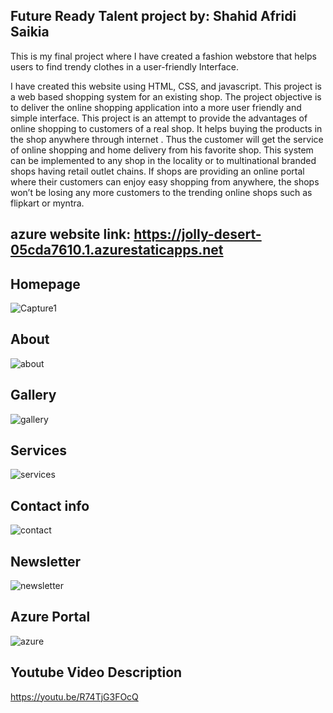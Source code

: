 ## Future Ready Talent project by: Shahid Afridi Saikia

This is my final project where I have created a fashion webstore that helps users to find trendy clothes 
in a user-friendly Interface.

I have created this website using HTML, CSS, and javascript. This project is a web based shopping system for an existing shop. The project objective is to deliver the online shopping application into a more user friendly and simple interface. This project is an attempt to provide the advantages of online shopping to customers of a real shop. It helps buying the products in the shop anywhere through internet . Thus the customer will get the service of online shopping and home delivery from his favorite shop. This system can be implemented to any shop in the locality or to multinational branded shops having retail outlet chains. If shops are providing an online portal where their customers can enjoy easy shopping from anywhere, the shops won’t be losing any more customers to the trending online shops such as flipkart or myntra.

## azure website link: https://jolly-desert-05cda7610.1.azurestaticapps.net

## Homepage
![Capture1](https://user-images.githubusercontent.com/70672146/174401909-76e69918-ea7e-4c61-a94c-d8390648626c.JPG)

## About
![about](https://user-images.githubusercontent.com/70672146/174401950-0f260db3-fcc4-4086-b3bd-f5c038c01d14.JPG)

## Gallery
![gallery](https://user-images.githubusercontent.com/70672146/174402049-f6b66e23-4226-4531-adb0-c4b1dc8491f2.JPG)

## Services

![services](https://user-images.githubusercontent.com/70672146/174402092-0c945cc5-333b-4cb3-b157-33f0043142c5.JPG)

## Contact info
![contact](https://user-images.githubusercontent.com/70672146/174402126-dbf4e034-707b-48a3-8ce5-ac44c5c0445b.JPG)

## Newsletter
![newsletter](https://user-images.githubusercontent.com/70672146/174402190-afa25afb-71d0-42f1-8d51-77cc7e212939.JPG)

## Azure Portal
![azure](https://user-images.githubusercontent.com/70672146/174404913-05ddcda5-e4ce-4942-8c7f-f74e2fc9d0e3.JPG)


## Youtube Video Description
https://youtu.be/R74TjG3FOcQ
